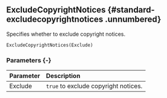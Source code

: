 ## ExcludeCopyrightNotices {#standard-excludecopyrightnotices .unnumbered}

Specifies whether to exclude copyright notices.

```{sql}
ExcludeCopyrightNotices(Exclude)
```

### Parameters {-}

**Parameter** | **Description**
| :-- | :-- |
Exclude | `true` to exclude copyright notices.